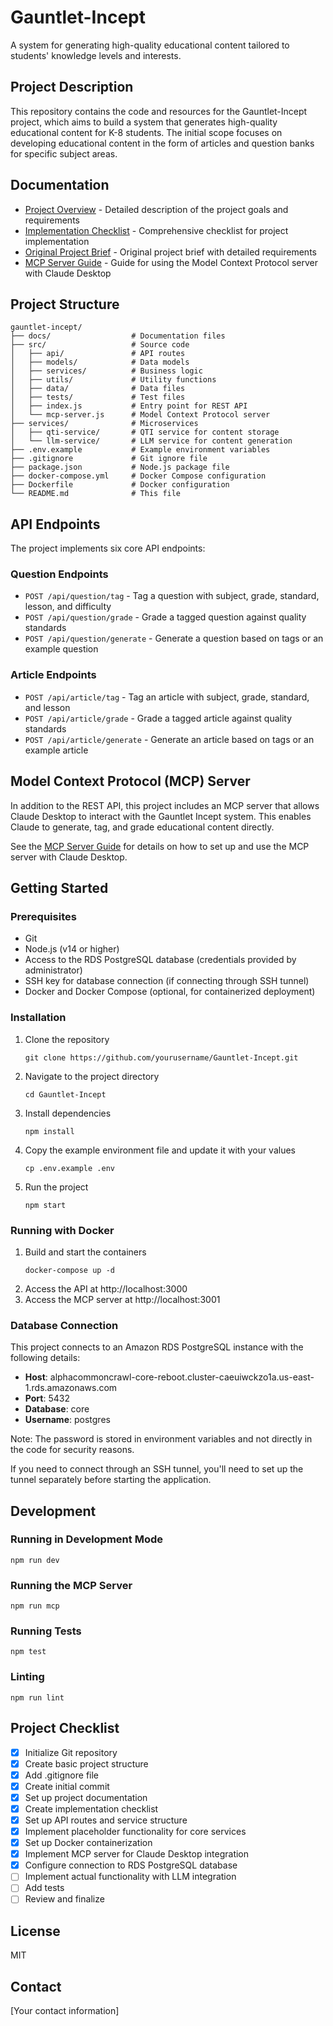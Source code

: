 # Gauntlet-Incept

A system for generating high-quality educational content tailored to students' knowledge levels and interests.

## Project Description

This repository contains the code and resources for the Gauntlet-Incept project, which aims to build a system that generates high-quality educational content for K-8 students. The initial scope focuses on developing educational content in the form of articles and question banks for specific subject areas.

## Documentation

- [Project Overview](docs/project-document.md) - Detailed description of the project goals and requirements
- [Implementation Checklist](docs/implementation-checklist.md) - Comprehensive checklist for project implementation
- [Original Project Brief](docs/WF%20-%20Gauntlet%20Incept%20Project%20G%20-%20250223-151531..md) - Original project brief with detailed requirements
- [MCP Server Guide](docs/mcp-server.md) - Guide for using the Model Context Protocol server with Claude Desktop

## Project Structure

```
gauntlet-incept/
├── docs/                  # Documentation files
├── src/                   # Source code
│   ├── api/               # API routes
│   ├── models/            # Data models
│   ├── services/          # Business logic
│   ├── utils/             # Utility functions
│   ├── data/              # Data files
│   ├── tests/             # Test files
│   ├── index.js           # Entry point for REST API
│   └── mcp-server.js      # Model Context Protocol server
├── services/              # Microservices
│   ├── qti-service/       # QTI service for content storage
│   └── llm-service/       # LLM service for content generation
├── .env.example           # Example environment variables
├── .gitignore             # Git ignore file
├── package.json           # Node.js package file
├── docker-compose.yml     # Docker Compose configuration
├── Dockerfile             # Docker configuration
└── README.md              # This file
```

## API Endpoints

The project implements six core API endpoints:

### Question Endpoints

- `POST /api/question/tag` - Tag a question with subject, grade, standard, lesson, and difficulty
- `POST /api/question/grade` - Grade a tagged question against quality standards
- `POST /api/question/generate` - Generate a question based on tags or an example question

### Article Endpoints

- `POST /api/article/tag` - Tag an article with subject, grade, standard, and lesson
- `POST /api/article/grade` - Grade a tagged article against quality standards
- `POST /api/article/generate` - Generate an article based on tags or an example article

## Model Context Protocol (MCP) Server

In addition to the REST API, this project includes an MCP server that allows Claude Desktop to interact with the Gauntlet Incept system. This enables Claude to generate, tag, and grade educational content directly.

See the [MCP Server Guide](docs/mcp-server.md) for details on how to set up and use the MCP server with Claude Desktop.

## Getting Started

### Prerequisites

- Git
- Node.js (v14 or higher)
- Access to the RDS PostgreSQL database (credentials provided by administrator)
- SSH key for database connection (if connecting through SSH tunnel)
- Docker and Docker Compose (optional, for containerized deployment)

### Installation

1. Clone the repository
   ```
   git clone https://github.com/yourusername/Gauntlet-Incept.git
   ```
2. Navigate to the project directory
   ```
   cd Gauntlet-Incept
   ```
3. Install dependencies
   ```
   npm install
   ```
4. Copy the example environment file and update it with your values
   ```
   cp .env.example .env
   ```
5. Run the project
   ```
   npm start
   ```

### Running with Docker

1. Build and start the containers
   ```
   docker-compose up -d
   ```
2. Access the API at http://localhost:3000
3. Access the MCP server at http://localhost:3001

### Database Connection

This project connects to an Amazon RDS PostgreSQL instance with the following details:

- **Host**: alphacommoncrawl-core-reboot.cluster-caeuiwckzo1a.us-east-1.rds.amazonaws.com
- **Port**: 5432
- **Database**: core
- **Username**: postgres

Note: The password is stored in environment variables and not directly in the code for security reasons.

If you need to connect through an SSH tunnel, you'll need to set up the tunnel separately before starting the application.

## Development

### Running in Development Mode

```
npm run dev
```

### Running the MCP Server

```
npm run mcp
```

### Running Tests

```
npm test
```

### Linting

```
npm run lint
```

## Project Checklist

- [x] Initialize Git repository
- [x] Create basic project structure
- [x] Add .gitignore file
- [x] Create initial commit
- [x] Set up project documentation
- [x] Create implementation checklist
- [x] Set up API routes and service structure
- [x] Implement placeholder functionality for core services
- [x] Set up Docker containerization
- [x] Implement MCP server for Claude Desktop integration
- [x] Configure connection to RDS PostgreSQL database
- [ ] Implement actual functionality with LLM integration
- [ ] Add tests
- [ ] Review and finalize

## License

MIT

## Contact

[Your contact information] 